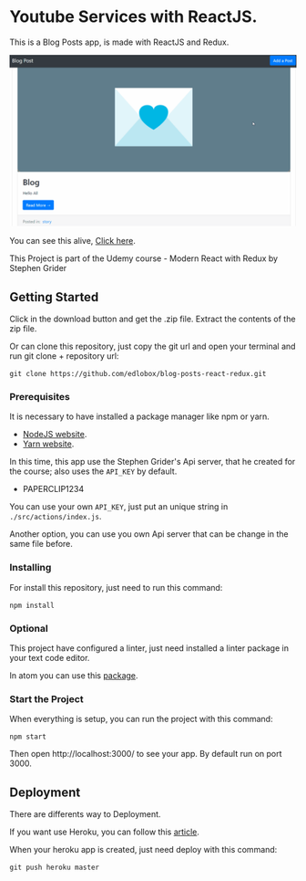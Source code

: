 # Youtube Services with ReactJS.

This is a Blog Posts app, is made with ReactJS and Redux.

![](Post-React-Redux1.gif)

You can see this alive, [Click here](https://frozen-oasis-51444.herokuapp.com/).

This Project is part of the Udemy course - Modern React with Redux by Stephen Grider

## Getting Started

Click in the download button and get the .zip file. Extract the contents of the zip file.

Or can clone this repository, just copy the git url and open your terminal and run git clone + repository url:

```
git clone https://github.com/edlobox/blog-posts-react-redux.git
```

### Prerequisites

It is necessary to have installed a package manager like npm or yarn.

- [NodeJS website](https://nodejs.org/).
- [Yarn website](https://yarnpkg.com/).

In this time, this app use the Stephen Grider's Api server, that he created for the course; also uses the `API_KEY` by default.

- PAPERCLIP1234

You can use your own `API_KEY`, just put an unique string in `./src/actions/index.js`.

Another option, you can use you own Api server that can be change in the same file before.

### Installing

For install this repository, just need to run this command:

```
npm install
```
### Optional

This project have configured a linter, just need installed a linter package in your text code editor.

In atom you can use this [package](https://atom.io/packages/linter-eslint).

### Start the Project
When everything is setup, you can run the project with this command:

```
npm start
```
Then open http://localhost:3000/ to see your app. By default run on port 3000.

## Deployment

There are differents way to Deployment.

If you want use Heroku, you can follow this [article](https://devcenter.heroku.com/articles/git).

When your heroku app is created, just need deploy with this command:

```
git push heroku master
```
